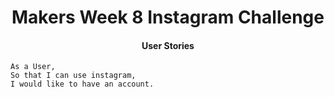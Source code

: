 <h1 align='center'>
Makers Week 8 Instagram Challenge
</h1>

<h4 align='center'>
User Stories
</h4>

```
As a User,
So that I can use instagram,
I would like to have an account.
```